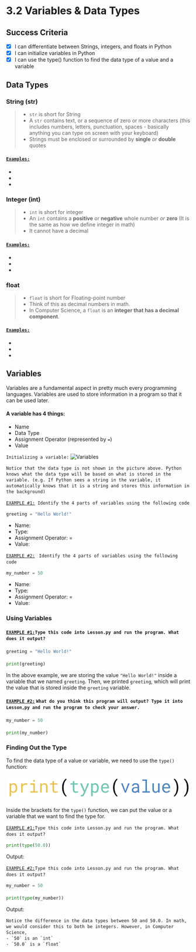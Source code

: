 # 3.2 Variables & Data Types

## Success Criteria
- [x] I can differentiate between Strings, integers, and floats in Python
- [x] I can initialize variables in Python
- [x] I can use the type() function to find the data type of a value and a variable

## Data Types

### String (str)
>- `str` is short for String
>- A `str` contains text, or a sequence of zero or more characters (this includes numbers, letters, punctuation, spaces - basically anything you can type on screen with your keyboard)
>- Strings must be enclosed or surrounded by **single** *or* **double** quotes

#### <ins>```Examples:```</ins>
-
- 
- 

### Integer (int)
>- `int` is short for integer
>- An `int` contains a **positive** or **negative** whole number *or* **zero** (It is the same as how we define integer in math)
>- It cannot have a decimal

#### <ins>```Examples:```</ins>
- 
-
-

### float
>-  `float` is short for Floating-point number
>- Think of this as decimal numbers in math. 
>- In Computer Science, a `float` is an **integer that has a decimal component**.

#### <ins>```Examples:```</ins>
- 
-
-

## Variables
Variables are a fundamental aspect in pretty much every programming languages.
Variables are used to store information in a program so that it can be used later.

#### A variable has 4 things:
- Name
- Data Type
- Assignment Operator (represented by `=`)
- Value

```Initializing a variable:```
![Variables](Variables.png)
```
Notice that the data type is not shown in the picture above. Python knows what the data type will be based on what is stored in the variable. (e.g. If Python sees a string in the variable, it automatically knows that it is a string and stores this information in the background)
```

<ins>```EXAMPLE #1:```</ins>``` Identify the 4 parts of variables using the following code```
```python
greeting = "Hello World!"
```
- Name: 
- Type: 
- Assignment Operator: = 
- Value: 

<ins>```EXAMPLE #2:```</ins> ``` Identify the 4 parts of variables using the following code```
```python
my_number = 50
```
- Name: 
- Type: 
- Assignment Operator: = 
- Value: 

### Using Variables

#### <ins>```EXAMPLE #1:```</ins>```Type this code into Lesson.py and run the program. What does it output?```
```python
greeting = "Hello World!"

print(greeting)
```
In the above example, we are storing the value `"Hello World!"` inside a variable that we named `greeting`. Then, we printed `greeting`, which will print the value that is stored inside the `greeting` variable.

#### <ins>```EXAMPLE #2:```</ins> ```What do you think this program will output? Type it into Lesson,py and run the program to check your answer.```
```python
my_number = 50

print(my_number)
```

### Finding Out the Type
To find the data type of a value or variable, we need to use the `type()` function:

![type](type.png)

Inside the brackets for the `type()` function, we can put the value or a variable that we want to find the type for.

<ins>```EXAMPLE #1:```</ins>```Type this code into Lesson.py and run the program. What does it output?```
```python
print(type(50.0))
```
Output: 

<ins>```EXAMPLE #2:```</ins>```Type this code into Lesson.py and run the program. What does it output?```
```python
my_number = 50

print(type(my_number))
```
Output: 

```
Notice the difference in the data types between 50 and 50.0. In math, we would consider this to both be integers. However, in Computer Science, 
- `50` is an `int`
- `50.0` is a `float`
```